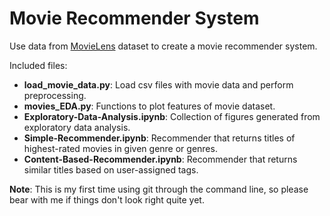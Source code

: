 # Movie Recommender System

Use data from [MovieLens](https://grouplens.org/datasets/movielens/) dataset to create a movie recommender system.

Included files:
- **load_movie_data.py**: Load csv files with movie data and perform preprocessing.
- **movies_EDA.py**: Functions to plot features of movie dataset.
- **Exploratory-Data-Analysis.ipynb**: Collection of figures generated from exploratory data analysis.
- **Simple-Recommender.ipynb**: Recommender that returns titles of highest-rated movies in given genre or genres.
- **Content-Based-Recommender.ipynb**: Recommender that returns similar titles based on user-assigned tags.

**Note**: This is my first time using git through the command line, so please bear with me if things don't look right quite yet.
